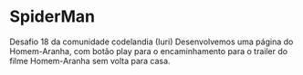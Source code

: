 # SpiderMan
Desafio 18 da comunidade codelandia (Iuri) 
Desenvolvemos uma página do Homem-Aranha, com botão play para o encaminhamento para o trailer do filme Homem-Aranha sem volta para casa.
